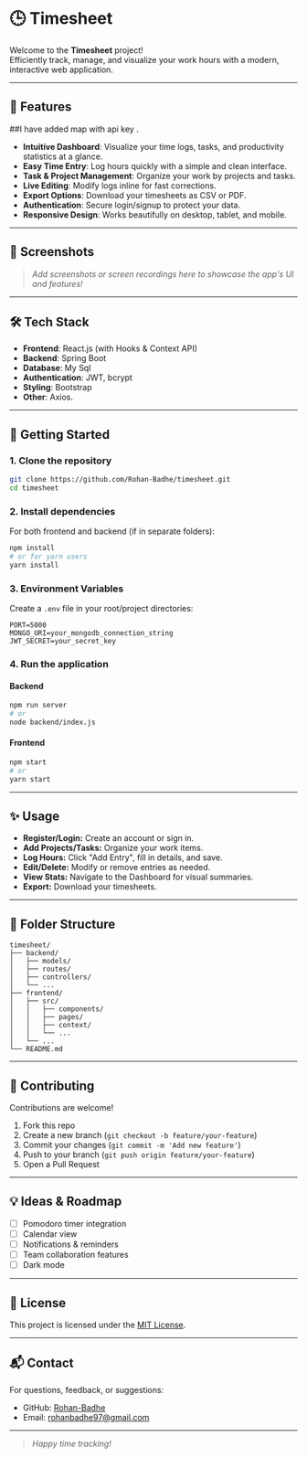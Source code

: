 # 🕒 Timesheet

Welcome to the **Timesheet** project!  
Efficiently track, manage, and visualize your work hours with a modern, interactive web application.

---

## 🚀 Features
##I have added map with api key .
- **Intuitive Dashboard**: Visualize your time logs, tasks, and productivity statistics at a glance.
- **Easy Time Entry**: Log hours quickly with a simple and clean interface.
- **Task & Project Management**: Organize your work by projects and tasks.
- **Live Editing**: Modify logs inline for fast corrections.
- **Export Options**: Download your timesheets as CSV or PDF.
- **Authentication**: Secure login/signup to protect your data.
- **Responsive Design**: Works beautifully on desktop, tablet, and mobile.

---

## 📸 Screenshots

> _Add screenshots or screen recordings here to showcase the app's UI and features!_

---

## 🛠️ Tech Stack

- **Frontend**: React.js (with Hooks & Context API)
- **Backend**: Spring Boot 
- **Database**: My Sql
- **Authentication**: JWT, bcrypt
- **Styling**: Bootstrap
- **Other**: Axios.

---

## 🏁 Getting Started

### 1. Clone the repository

```bash
git clone https://github.com/Rohan-Badhe/timesheet.git
cd timesheet
```

### 2. Install dependencies

For both frontend and backend (if in separate folders):

```bash
npm install
# or for yarn users
yarn install
```

### 3. Environment Variables

Create a `.env` file in your root/project directories:

```env
PORT=5000
MONGO_URI=your_mongodb_connection_string
JWT_SECRET=your_secret_key
```

### 4. Run the application

#### Backend

```bash
npm run server
# or
node backend/index.js
```

#### Frontend

```bash
npm start
# or
yarn start
```

---

## ✨ Usage

- **Register/Login:** Create an account or sign in.
- **Add Projects/Tasks:** Organize your work items.
- **Log Hours:** Click "Add Entry", fill in details, and save.
- **Edit/Delete:** Modify or remove entries as needed.
- **View Stats:** Navigate to the Dashboard for visual summaries.
- **Export:** Download your timesheets.

---

## 📂 Folder Structure

```
timesheet/
├── backend/
│   ├── models/
│   ├── routes/
│   ├── controllers/
│   └── ...
├── frontend/
│   ├── src/
│   │   ├── components/
│   │   ├── pages/
│   │   ├── context/
│   │   └── ...
│   └── ...
└── README.md
```

---

## 🤝 Contributing

Contributions are welcome!  
1. Fork this repo
2. Create a new branch (`git checkout -b feature/your-feature`)
3. Commit your changes (`git commit -m 'Add new feature'`)
4. Push to your branch (`git push origin feature/your-feature`)
5. Open a Pull Request

---

## 💡 Ideas & Roadmap

- [ ] Pomodoro timer integration
- [ ] Calendar view
- [ ] Notifications & reminders
- [ ] Team collaboration features
- [ ] Dark mode

---

## 📝 License

This project is licensed under the [MIT License](LICENSE).

---

## 📬 Contact

For questions, feedback, or suggestions:

- GitHub: [Rohan-Badhe](https://github.com/Rohan-Badhe)
- Email: rohanbadhe97@gmail.com

---

> _Happy time tracking!_
